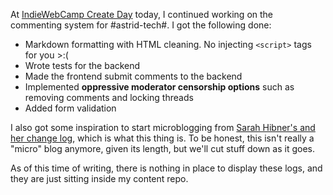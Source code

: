 At [IndieWebCamp Create Day](https://events.indieweb.org/2020/12/indiewebcamp-create-day-RePAgfMVxFWI) today, I continued working on the commenting system for #astrid-tech#. I got the following done:

- Markdown formatting with HTML cleaning. No injecting `<script>` tags for you >:(
- Wrote tests for the backend
- Made the frontend submit comments to the backend
- Implemented **oppressive moderator censorship options** such as removing comments and locking threads
- Added form validation

I also got some inspiration to start microblogging from [Sarah Hibner's and her change log](http://log.sarah-hibner.com/), which is what this thing is. To be honest, this isn't really a "micro" blog anymore, given its length, but we'll cut stuff down as it goes.

As of this time of writing, there is nothing in place to display these logs, and they are just sitting inside my content repo.
